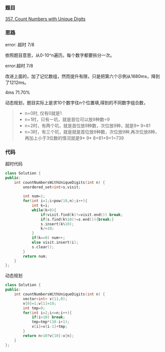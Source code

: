 ### 题目
[357. Count Numbers with Unique Digits](https://leetcode-cn.com/problems/count-numbers-with-unique-digits/submissions/)
### 思路
error: 超时 7/8 

依照题目意思，从0-10^n遍历。每个数字都要拆分一次。

error:超时 7/8

改进上面的，加了记忆数组，然而提升有限，只是把第六个示例从1680ms，降到了1212ms。

4ms 71.70%

动态规划，题目实际上是求10个数字往n个位置填,得到的不同数字组合数，
> + n=0时, 仅有0就是1
> + n=1时，只有一坑，就是首位可以放9种数=9
> + n=2时，有两个坑，就是首位放9种数，次位放9种，就是9* 9=81
> + n=3时，有三个坑，就是就是首位放9种数，次位放9种,再次位放8种，再加上小于3位数的情况就是9* 9* 8+81+9+1=739

### 代码
超时代码
```c++
class Solution {
public:
    int countNumbersWithUniqueDigits(int n) {
        unordered_set<int>s,visit;
        
        int num=1;
        for(int i=1;i<pow(10,n);i++){
            int k=i;
            while(k>0){
                if(visit.find(k)!=visit.end()) break;
                if(s.find(k%10)!=s.end()){break;}
                s.insert(k%10);
                k/=10;
            }
            if(k==0) num++;
            else visit.insert(i);
            s.clear();
        }
        return num;
    }
};
```
动态规划
```c++
class Solution {
public:
    int countNumbersWithUniqueDigits(int n) {
        vector<int> v(11,0);
        v[0]=1;v[1]=10;
        int tmp=9;
        for(int i=2;i<=n;i++){
            if(i>10) break;
            tmp=tmp*(10-i+1);
            v[i]=v[i-1]+tmp;
        }
        return n>10?v[10]:v[n];
    }
};
```
